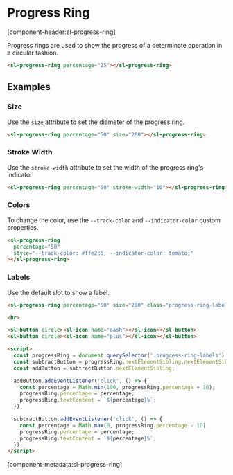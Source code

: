 # Progress Ring

[component-header:sl-progress-ring]

Progress rings are used to show the progress of a determinate operation in a circular fashion.

```html preview
<sl-progress-ring percentage="25"></sl-progress-ring>
```

## Examples

### Size

Use the `size` attribute to set the diameter of the progress ring.

```html preview
<sl-progress-ring percentage="50" size="200"></sl-progress-ring>
```

### Stroke Width

Use the `stroke-width` attribute to set the width of the progress ring's indicator.

```html preview
<sl-progress-ring percentage="50" stroke-width="10"></sl-progress-ring>
```

### Colors

To change the color, use the `--track-color` and `--indicator-color` custom properties.

```html preview
<sl-progress-ring 
  percentage="50" 
  style="--track-color: #ffe2c6; --indicator-color: tomato;"
></sl-progress-ring>
```

### Labels

Use the default slot to show a label.

```html preview
<sl-progress-ring percentage="50" size="200" class="progress-ring-labels" style="margin-bottom: .5rem;">50%</sl-progress-ring>

<br>

<sl-button circle><sl-icon name="dash"></sl-icon></sl-button>
<sl-button circle><sl-icon name="plus"></sl-icon></sl-button>

<script>
  const progressRing = document.querySelector('.progress-ring-labels');
  const subtractButton = progressRing.nextElementSibling.nextElementSibling;
  const addButton = subtractButton.nextElementSibling;

  addButton.addEventListener('click', () => {
    const percentage = Math.min(100, progressRing.percentage + 10);
    progressRing.percentage = percentage;
    progressRing.textContent = `${percentage}%`;
  });

  subtractButton.addEventListener('click', () => {
    const percentage = Math.max(0, progressRing.percentage - 10)
    progressRing.percentage = percentage;
    progressRing.textContent = `${percentage}%`;
  });
</script>
```

[component-metadata:sl-progress-ring]
